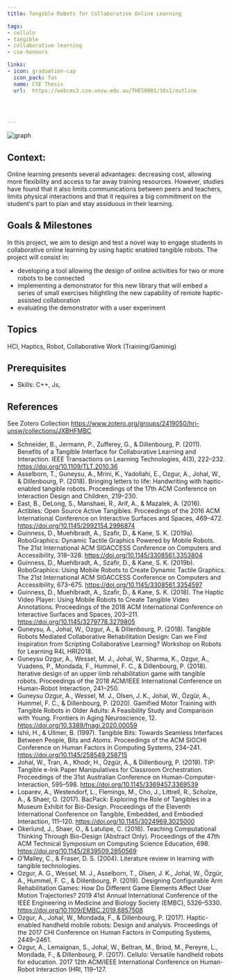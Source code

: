```yaml
---
title: Tangible Robots for Collaborative Online Learning

tags: 
- cellulo
- tangible
- collaborative learning
- cse-honours

links:
- icon: graduation-cap
  icon_pack: fas
  name: CSE Thesis
  url:  https://webcms3.cse.unsw.edu.au/THES0001/16s1/outline 
  
  


---
```

![graph](/img/cellulo.png)

## Context:

Online learning  presents several advantages: decreasing cost, allowing more flexibility and access to far away training resources. However, studies have found that it also limits communications between peers and teachers, limits physical interactions and that it requires a big commitment on the student's part to plan and stay assiduous in their learning.



## Goals & Milestones

In this project, we aim to design and test a novel way to engage students in collaborative online learning by using haptic enabled tangible robots.
The project will consist in:
- developing a tool allowing the design of online activities for two or more robots to be connected
- implementing a demonstrator for this new library that will embed a series of small exercises hilightling the new capability of remote haptic-assisted collaboration
- evaluating the demonstrator with a user experiment



## Topics

HCI, Haptics, Robot, Collaborative Work (Training/Gaminig)

## Prerequisites

- Skills: C++, Js, 


## References

See Zotero Collection https://www.zotero.org/groups/2419050/hri-unsw/collections/JXBHFMBC 
- Schneider, B., Jermann, P., Zufferey, G., & Dillenbourg, P. (2011). Benefits of a Tangible Interface for Collaborative Learning and Interaction. IEEE Transactions on Learning Technologies, 4(3), 222–232. https://doi.org/10.1109/TLT.2010.36
- Asselborn, T., Guneysu, A., Mrini, K., Yadollahi, E., Ozgur, A., Johal, W., & Dillenbourg, P. (2018). Bringing letters to life: Handwriting with haptic-enabled tangible robots. Proceedings of the 17th ACM Conference on Interaction Design and Children, 219–230.
- East, B., DeLong, S., Manshaei, R., Arif, A., & Mazalek, A. (2016). Actibles: Open Source Active Tangibles. Proceedings of the 2016 ACM International Conference on Interactive Surfaces and Spaces, 469–472. https://doi.org/10.1145/2992154.2996874
- Guinness, D., Muehlbradt, A., Szafir, D., & Kane, S. K. (2019a). RoboGraphics: Dynamic Tactile Graphics Powered by Mobile Robots. The 21st International ACM SIGACCESS Conference on Computers and Accessibility, 318–328. https://doi.org/10.1145/3308561.3353804
- Guinness, D., Muehlbradt, A., Szafir, D., & Kane, S. K. (2019b). RoboGraphics: Using Mobile Robots to Create Dynamic Tactile Graphics. The 21st International ACM SIGACCESS Conference on Computers and Accessibility, 673–675. https://doi.org/10.1145/3308561.3354597
- Guinness, D., Muehlbradt, A., Szafir, D., & Kane, S. K. (2018). The Haptic Video Player: Using Mobile Robots to Create Tangible Video Annotations. Proceedings of the 2018 ACM International Conference on Interactive Surfaces and Spaces, 203–211. https://doi.org/10.1145/3279778.3279805
- Guneysu, A., Johal, W., Ozgur, A., & Dillenbourg, P. (2018). Tangible Robots Mediated Collaborative Rehabilitation Design: Can we Find Inspiration from Scripting Collaborative Learning? Workshop on Robots for Learning R4L HRI2018.
- Guneysu Ozgur, A., Wessel, M. J., Johal, W., Sharma, K., Ozgur, A., Vuadens, P., Mondada, F., Hummel, F. C., & Dillenbourg, P. (2018). Iterative design of an upper limb rehabilitation game with tangible robots. Proceedings of the 2018 ACM/IEEE International Conference on Human-Robot Interaction, 241–250.
- Guneysu Ozgur, A., Wessel, M. J., Olsen, J. K., Johal, W., Özgür, A., Hummel, F. C., & Dillenbourg, P. (2020). Gamified Motor Training with Tangible Robots in Older Adults: A Feasibility Study and Comparison with Young. Frontiers in Aging Neuroscience, 12. https://doi.org/10.3389/fnagi.2020.00059
- Ishii, H., & Ullmer, B. (1997). Tangible Bits: Towards Seamless Interfaces Between People, Bits and Atoms. Proceedings of the ACM SIGCHI Conference on Human Factors in Computing Systems, 234–241. https://doi.org/10.1145/258549.258715
- Johal, W., Tran, A., Khodr, H., Özgür, A., & Dillenbourg, P. (2019). TIP: Tangible e-Ink Paper Manipulatives for Classroom Orchestration. Proceedings of the 31st Australian Conference on Human-Computer-Interaction, 595–598. https://doi.org/10.1145/3369457.3369539
- Loparev, A., Westendorf, L., Flemings, M., Cho, J., Littrell, R., Scholze, A., & Shaer, O. (2017). BacPack: Exploring the Role of Tangibles in a Museum Exhibit for Bio-Design. Proceedings of the Eleventh International Conference on Tangible, Embedded, and Embodied Interaction, 111–120. https://doi.org/10.1145/3024969.3025000
- Okerlund, J., Shaer, O., & Latulipe, C. (2016). Teaching Computational Thinking Through Bio-Design (Abstract Only). Proceedings of the 47th ACM Technical Symposium on Computing Science Education, 698. https://doi.org/10.1145/2839509.2850569
- O’Malley, C., & Fraser, D. S. (2004). Literature review in learning with tangible technologies.
- Ozgur, A. G., Wessel, M. J., Asselborn, T., Olsen, J. K., Johal, W., Özgür, A., Hummel, F. C., & Dillenbourg, P. (2019). Designing Configurable Arm Rehabilitation Games: How Do Different Game Elements Affect User Motion Trajectories? 2019 41st Annual International Conference of the IEEE Engineering in Medicine and Biology Society (EMBC), 5326–5330. https://doi.org/10.1109/EMBC.2019.8857508
- Ozgur, A., Johal, W., Mondada, F., & Dillenbourg, P. (2017). Haptic-enabled handheld mobile robots: Design and analysis. Proceedings of the 2017 CHI Conference on Human Factors in Computing Systems, 2449–2461.
- Ozgur, A., Lemaignan, S., Johal, W., Beltran, M., Briod, M., Pereyre, L., Mondada, F., & Dillenbourg, P. (2017). Cellulo: Versatile handheld robots for education. 2017 12th ACM/IEEE International Conference on Human-Robot Interaction (HRI, 119–127.
